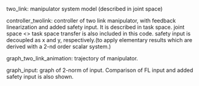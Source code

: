 two_link: manipulator system model (described in joint space) 

controller_twolink: controller of two link manipulator, with feedback linearization and added safety input. It is described in task space. joint space <> task space transfer is also included in this code.
safety input is decoupled as x and y, respectively.(to apply elementary results which are derived with a 2-nd order scalar system.)

graph_two_link_animation: trajectory of manipulator.

graph_input: graph of 2-norm of input. Comparison of FL input and added safety input is also shown.
